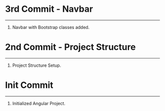 # 3rd Commit - Navbar
------------------------------
1. Navbar with Bootstrap classes added.


# 2nd Commit - Project Structure
------------------------------
1. Project Structure Setup.


# Init Commit
------------------------------
1. Initialized Angular Project.



